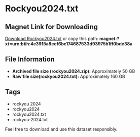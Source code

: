 
# Rockyou2024.txt

## Magnet Link for Downloading
[Download Rockyou2024.txt](magnet:?xt=urn:btih:4e3915a8ecf6bc174687533d93975b1ff0bde38a)
or copy this path: **magnet:?xt=urn:btih:4e3915a8ecf6bc174687533d93975b1ff0bde38a**

## File Information
- **Archived file size (rockyou2024.zip):** Approximately 50 GB
- **Raw file size(rockyou2024.txt):** Approximately 160 GB

## Tags
- rockyou 2024
- rockyou2024
- rockyou2024.txt
- rockyou-2024.txt

Feel free to download and use this dataset responsibly.
